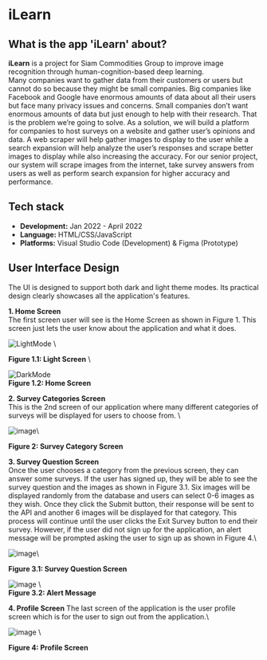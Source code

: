 # iLearn 

## What is the app 'iLearn' about? 

**iLearn** is a project for Siam Commodities Group to improve image recognition through human-cognition-based deep learning.\
Many companies want to gather data from their customers or users but cannot do so because they might be small companies. Big companies like Facebook and Google have enormous amounts of data about all their users but face many privacy issues and concerns. Small companies don’t want enormous amounts of data but just enough to help with their research. That is the problem we’re going to solve. As a solution, we will build a platform for companies to host surveys on a website and gather user’s opinions and data. A web scraper will help gather images to display to the user while a search expansion will help analyze the user’s responses and scrape better images to display while also increasing the accuracy. For our senior project, our system will scrape images from the internet, take survey answers from users as well as perform search expansion for higher accuracy and performance.

## Tech stack
- **Development:** Jan 2022 - April 2022 
- **Language:** HTML/CSS/JavaScript 
- **Platforms:** Visual Studio Code (Development) & Figma (Prototype)

## User Interface Design
The UI is designed to support both dark and light theme modes. Its practical design clearly showcases all the application's features. 

**1. Home Screen**\
The first screen user will see is the Home Screen as shown in Figure 1. This screen just lets the user know about the application and what it does.

![LightMode](https://github.com/user-attachments/assets/2b4a2a61-cfcc-4feb-b413-6b3aedc4631a) \

**Figure 1.1: Light Screen** \

![DarkMode](https://github.com/user-attachments/assets/2ea9808a-37d4-4aaf-8299-de867e34451c)\
**Figure 1.2: Home Screen**

**2. Survey Categories Screen**\
This is the 2nd screen of our application where many different categories of surveys will be displayed for users to choose from. \

![image](https://github.com/user-attachments/assets/a9188cf6-6503-4fa3-959c-56388efa720c)\

**Figure 2: Survey Category Screen**

**3.  Survey Question Screen**\
Once the user chooses a category from the previous screen, they can answer some surveys. If the user has signed up, they will be able to see the survey question and the images as shown in Figure 3.1. Six images will be displayed randomly from the database and users can select 0-6 images as they wish. Once they click the Submit button, their response will be sent to the API and another 6 images will be displayed for that category. This process will continue until the user clicks the Exit Survey button to end their survey. However, if the user did not sign up for the application, an alert message will be prompted asking the user to sign up as shown in Figure 4.\

![image](https://github.com/user-attachments/assets/b2f692d5-d1c8-41c3-845b-1bdb9b52f7dd)\

**Figure 3.1: Survey Question Screen**

![image](https://github.com/user-attachments/assets/c7d5798c-b6df-4c9f-adb1-090535d70be1) \                 
**Figure 3.2: Alert Message**

**4. Profile Screen**
The last screen of the application is the user profile screen which is for the user to sign out from the application.\

![image](https://github.com/user-attachments/assets/07b8fa43-e280-48c7-8579-1bc1ba7513ae) \

**Figure 4: Profile Screen**
